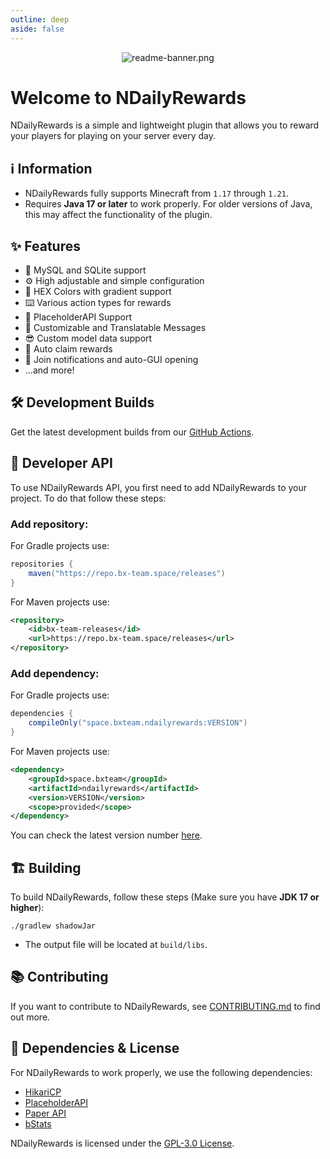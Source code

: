 ```yaml
---
outline: deep
aside: false
---
```


<div align="center">

![readme-banner.png](/ndailyrewards/readme-banner.png)

</div>

# Welcome to NDailyRewards
NDailyRewards is a simple and lightweight plugin that allows you to reward your players for playing on your server every day.

## ℹ️ Information
- NDailyRewards fully supports Minecraft from `1.17` through `1.21`.
- Requires **Java 17 or later** to work properly. For older versions of Java, this may affect the functionality of the plugin.

## ✨ Features
- 📇 MySQL and SQLite support
- ⚙️ High adjustable and simple configuration
- 🌈 HEX Colors with gradient support
- ⌨️ Various action types for rewards
- 📄 PlaceholderAPI Support
- 📝 Customizable and Translatable Messages
- 😎 Custom model data support
- 🔁 Auto claim rewards
- 🔔 Join notifications and auto-GUI opening
- ...and more!

## 🛠️ Development Builds
Get the latest development builds from our [GitHub Actions](https://github.com/BX-Team/NDailyRewards/actions/workflows/gradle.yml?query=branch%3Amaster).

## 👷 Developer API
To use NDailyRewards API, you first need to add NDailyRewards to your project. To do that follow these steps:

### Add repository:

For Gradle projects use:
```groovy
repositories {
    maven("https://repo.bx-team.space/releases")
}
```

For Maven projects use:
```xml
<repository>
    <id>bx-team-releases</id>
    <url>https://repo.bx-team.space/releases</url>
</repository>
```

### Add dependency:

For Gradle projects use:
```groovy
dependencies {
    compileOnly("space.bxteam.ndailyrewards:VERSION")
}
```

For Maven projects use:
```xml
<dependency>
    <groupId>space.bxteam</groupId>
    <artifactId>ndailyrewards</artifactId>
    <version>VERSION</version>
    <scope>provided</scope>
</dependency>
```

You can check the latest version number [here](https://github.com/BX-Team/NDailyRewards/releases/latest).

## 🏗️ Building
To build NDailyRewards, follow these steps (Make sure you have **JDK 17 or higher**):

```shell
./gradlew shadowJar
```
- The output file will be located at `build/libs`.

## 📚 Contributing
If you want to contribute to NDailyRewards, see [CONTRIBUTING.md](https://github.com/BX-Team/NDailyRewards/blob/master/.github/CONTRIBUTING.md) to find out more.

## 📑 Dependencies & License
For NDailyRewards to work properly, we use the following dependencies:
- [HikariCP](https://github.com/brettwooldridge/HikariCP)
- [PlaceholderAPI](https://github.com/PlaceholderAPI/PlaceholderAPI)
- [Paper API](https://docs.papermc.io/paper/dev/api)
- [bStats](https://bstats.org)

NDailyRewards is licensed under the [GPL-3.0 License](https://github.com/BX-Team/NDailyRewards/blob/master/LICENSE).
